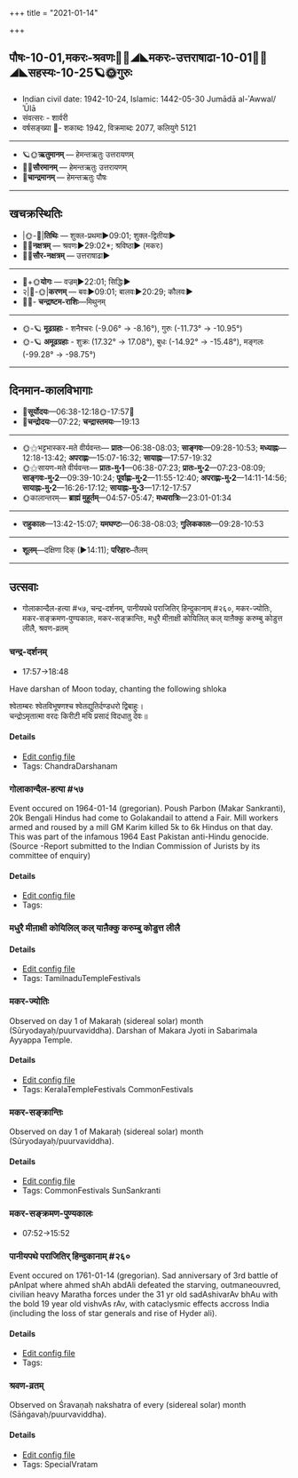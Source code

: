 +++
title = "2021-01-14"

+++
## पौषः-10-01,मकरः-श्रवणः🌛🌌◢◣मकरः-उत्तराषाढा-10-01🌌🌞◢◣सहस्यः-10-25🪐🌞गुरुः
- Indian civil date: 1942-10-24, Islamic: 1442-05-30 Jumādā al-ʾAwwal/ʾŪlā
- संवत्सरः - शार्वरी
- वर्षसङ्ख्या 🌛- शकाब्दः 1942, विक्रमाब्दः 2077, कलियुगे 5121
___________________
- 🪐🌞**ऋतुमानम्** — हेमन्तऋतुः उत्तरायणम्
- 🌌🌞**सौरमानम्** — हेमन्तऋतुः उत्तरायणम्
- 🌛**चान्द्रमानम्** — हेमन्तऋतुः पौषः
___________________


## खचक्रस्थितिः
- |🌞-🌛|**तिथिः** — शुक्ल-प्रथमा►09:01; शुक्ल-द्वितीया►  
- 🌌🌛**नक्षत्रम्** — श्रवणः►29:02*; श्रविष्ठा► (मकरः)  
- 🌌🌞**सौर-नक्षत्रम्** — उत्तराषाढा►  
___________________
- 🌛+🌞**योगः** — वज्रम्►22:01; सिद्धिः►  
- २|🌛-🌞|**करणम्** — बवः►09:01; बालवः►20:29; कौलवः►  
- 🌌🌛- **चन्द्राष्टम-राशिः**—मिथुनम्  
___________________
- 🌞-🪐 **मूढग्रहाः** - शनैश्चरः (-9.06° → -8.16°), गुरुः (-11.73° → -10.95°)
- 🌞-🪐 **अमूढग्रहाः** - शुक्रः (17.32° → 17.08°), बुधः (-14.92° → -15.48°), मङ्गलः (-99.28° → -98.75°)
___________________


## दिनमान-कालविभागाः
- 🌅**सूर्योदयः**—06:38-12:18🌞️-17:57🌇  
- 🌛**चन्द्रोदयः**—07:22; **चन्द्रास्तमयः**—19:13  
___________________
- 🌞⚝भट्टभास्कर-मते वीर्यवन्तः— **प्रातः**—06:38-08:03; **साङ्गवः**—09:28-10:53; **मध्याह्नः**—12:18-13:42; **अपराह्णः**—15:07-16:32; **सायाह्नः**—17:57-19:32  
- 🌞⚝सायण-मते वीर्यवन्तः— **प्रातः-मु॰1**—06:38-07:23; **प्रातः-मु॰2**—07:23-08:09; **साङ्गवः-मु॰2**—09:39-10:24; **पूर्वाह्णः-मु॰2**—11:55-12:40; **अपराह्णः-मु॰2**—14:11-14:56; **सायाह्नः-मु॰2**—16:26-17:12; **सायाह्नः-मु॰3**—17:12-17:57  
- 🌞कालान्तरम्— **ब्राह्मं मुहूर्तम्**—04:57-05:47; **मध्यरात्रिः**—23:01-01:34  
___________________
- **राहुकालः**—13:42-15:07; **यमघण्टः**—06:38-08:03; **गुलिककालः**—09:28-10:53  
___________________
- **शूलम्**—दक्षिणा दिक् (►14:11); **परिहारः**–तैलम्  
___________________

## उत्सवाः
- गोलाकान्दैल-हत्या #५७, चन्द्र-दर्शनम्, पानीयपथे पराजितिर् हिन्दुकानाम् #२६०, मकर-ज्योतिः, मकर-सङ्क्रमण-पुण्यकालः, मकर-सङ्क्रान्तिः, मधुरै मीऩाक्षी कोयिलिल् कल् याऩैक्कु करुम्बु कोडुत्त लीलै, श्रवण-व्रतम्
### चन्द्र-दर्शनम्
- 17:57→18:48

Have darshan of Moon today, chanting the following shloka

श्वेताम्बरः श्वेतविभूषणश्च श्वेतद्युतिर्दण्डधरो द्विबाहुः।  
चन्द्रोऽमृतात्मा वरदः किरीटी मयि प्रसादं विदधातु देवः॥



#### Details
- [Edit config file](https://github.com/jyotisham/adyatithi/blob/master/devatA/graha/description_only/candra-darzanam.toml)
- Tags: ChandraDarshanam


### गोलाकान्दैल-हत्या #५७

Event occured on 1964-01-14 (gregorian). Poush Parbon (Makar Sankranti), 20k Bengali Hindus had come to Golakandail to attend a Fair. Mill workers armed and roused by a mill GM Karim killed 5k to 6k Hindus on that day. This was part of the infamous 1964 East Pakistan anti-Hindu genocide. (Source -Report submitted to the Indian Commission of Jurists by its committee of enquiry)

#### Details
- [Edit config file](https://github.com/jyotisham/adyatithi/blob/master/mahApuruSha/xatra-later/gregorian/day/01/14/golAkAndaila-hatyA.toml)
- Tags: 


### मधुरै मीऩाक्षी कोयिलिल् कल् याऩैक्कु करुम्बु कोडुत्त लीलै



#### Details
- [Edit config file](https://github.com/jyotisham/adyatithi/blob/master/temples/Tamil/relative_event/makara-saGkrAntiH/offset__00/madhurai_mIn2AkSI_kOyilil_kal_yAn2aikku_karumbu_kODutta_lIlai.toml)
- Tags: TamilnaduTempleFestivals


### मकर-ज्योतिः

Observed on day 1 of Makaraḥ (sidereal solar) month (Sūryodayaḥ/puurvaviddha). Darshan of Makara Jyoti in Sabarimala Ayyappa Temple.

#### Details
- [Edit config file](https://github.com/jyotisham/adyatithi/blob/master/temples/Kerala/sidereal_solar_month/day/10/01/makara-jyOtiH.toml)
- Tags: KeralaTempleFestivals CommonFestivals


### मकर-सङ्क्रान्तिः

Observed on day 1 of Makaraḥ (sidereal solar) month (Sūryodayaḥ/puurvaviddha). 

#### Details
- [Edit config file](https://github.com/jyotisham/adyatithi/blob/master/time_focus/sankrAnti/sidereal_solar_month/day/10/01/makara-saGkrAntiH.toml)
- Tags: CommonFestivals SunSankranti


### मकर-सङ्क्रमण-पुण्यकालः
- 07:52→15:52
### पानीयपथे पराजितिर् हिन्दुकानाम् #२६०

Event occured on 1761-01-14 (gregorian). Sad anniversary of 3rd battle of pAnIpat where ahmed shAh abdAli defeated the starving, outmaneouvred, civilian heavy Maratha forces under the 31 yr old sadAshivarAv bhAu with the bold 19 year old vishvAs rAv, with cataclysmic effects accross India (including the loss of star generals and rise of Hyder ali).

#### Details
- [Edit config file](https://github.com/jyotisham/adyatithi/blob/master/mahApuruSha/xatra-later/gregorian/day/01/14/pAnIyapathe_parAjitir_hindukAnAm.toml)
- Tags: 


### श्रवण-व्रतम्

Observed on Śravaṇaḥ nakshatra of every (sidereal solar) month (Sāṅgavaḥ/puurvaviddha). 

#### Details
- [Edit config file](https://github.com/jyotisham/adyatithi/blob/master/general/sidereal_solar_month/nakshatra/00/22/zravaNa-vratam.toml)
- Tags: SpecialVratam



